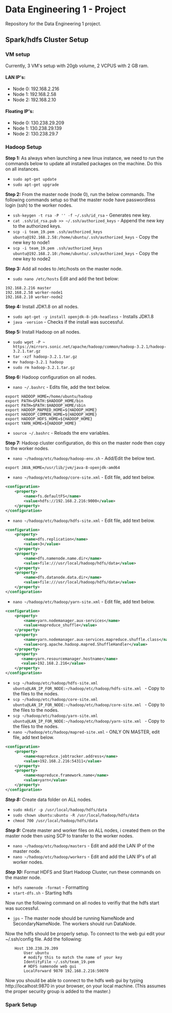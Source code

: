 # Data Engineering 1 - Project
Repository for the Data Engineering 1 project.

## Spark/hdfs Cluster Setup
### VM setup
Currently, 3 VM's setup with 20gb volume, 2 VCPUS with 2 GB ram.

#### LAN IP's:
* Node 0: 192.168.2.216
* Node 1: 192.168.2.58
* Node 2: 192.168.2.10

#### Floating IP's:
* Node 0: 130.238.29.209
* Node 1: 130.238.29.139
* Node 2: 130.238.29.7

### Hadoop Setup
**Step 1:** As always when launching a new linux instance, we need to run the commands below to update all installed packages on the machine. Do this on all instances.
- ```sudo apt-get update```
- ```sudo apt-get upgrade ```

**Step 2:** From the master node (node 0), run the below commands. The following commands setup so that the master node have passwordless login (ssh) to the worker nodes.
- ```ssh-keygen -t rsa -P '' -f ~/.ssh/id_rsa``` - Generates new key.
- ```cat .ssh/id_rsa.pub >> ~/.ssh/authorized_keys``` - Append the new key to the authorized keys.
- ```scp -i team_19.pem .ssh/authorized_keys ubuntu@192.168.2.58:/home/ubuntu/.ssh/authorized_keys``` - Copy the new key to node1
- ```scp -i team_19.pem .ssh/authorized_keys ubuntu@192.168.2.10:/home/ubuntu/.ssh/authorized_keys``` - Copy the new key to node2

**Step 3:** Add all nodes to /etc/hosts on the master node.
- ```sudo nano /etc/hosts``` Edit and add the text below:
```
192.168.2.216 master
192.168.2.58 worker-node1
192.168.2.10 worker-node2
```

**Step 4:** Install JDK1.8 on all nodes.
- ```sudo apt-get -y install openjdk-8-jdk-headless``` - Installs JDK1.8
- ```java -version``` - Checks if the install was successful. 

**Step 5:** Install Hadoop on all nodes.
- ```sudo wget -P ~ https://mirrors.sonic.net/apache/hadoop/common/hadoop-3.2.1/hadoop-3.2.1.tar.gz```
- ```tar -xzf hadoop-3.2.1.tar.gz```
- ```mv hadoop-3.2.1 hadoop```
- ```sudo rm hadoop-3.2.1.tar.gz```

**Step 6:** Hadoop configuration on all nodes.
- ```nano ~/.bashrc``` - Edits file, add the text below.
```
export HADOOP_HOME=/home/ubuntu/hadoop
export PATH=$PATH:$HADOOP_HOME/bin
export PATH=$PATH:$HADOOP_HOME/sbin
export HADOOP_MAPRED_HOME=${HADOOP_HOME}
export HADOOP_COMMON_HOME=${HADOOP_HOME}
export HADOOP_HDFS_HOME=${HADOOP_HOME}
export YARN_HOME=${HADOOP_HOME}
```
- ```source ~/.bashrc``` - Reloads the env variables.

**Step 7:** Hadoop cluster configuration, do this on the master node then copy to the worker nodes.
- ```nano ~/hadoop/etc/hadoop/hadoop-env.sh``` - Add/Edit the below text.

```export JAVA_HOME=/usr/lib/jvm/java-8-openjdk-amd64```

- ```nano ~/hadoop/etc/hadoop/core-site.xml``` - Edit file, add text below.
```xml
<configuration>
	<property>
		<name>fs.defaultFS</name>
		<value>hdfs://192.168.2.216:9000</value>
	</property>
</configuration>
```
- ```nano ~/hadoop/etc/hadoop/hdfs-site.xml``` - Edit file, add text below.
```xml
<configuration>
    <property>
        <name>dfs.replication</name>
        <value>3</value>
    </property>
    <property>
        <name>dfs.namenode.name.dir</name>
        <value>file:///usr/local/hadoop/hdfs/data</value>
    </property>
    <property>
        <name>dfs.datanode.data.dir</name>
        <value>file:///usr/local/hadoop/hdfs/data</value>
    </property>
</configuration>
```
- ```nano ~/hadoop/etc/hadoop/yarn-site.xml``` - Edit file, add text below.
```xml
<configuration>
    <property>
        <name>yarn.nodemanager.aux-services</name>
        <value>mapreduce_shuffle</value>
    </property>
    <property>
        <name>yarn.nodemanager.aux-services.mapreduce.shuffle.class</name>
        <value>org.apache.hadoop.mapred.ShuffleHandler</value>
    </property>
    <property>
       <name>yarn.resourcemanager.hostname</name>
       <value>192.168.2.216</value>
    </property>
</configuration>
```
- ```scp ~/hadoop/etc/hadoop/hdfs-site.xml ubuntu@LAN_IP_FOR_NODE:~/hadoop/etc/hadoop/hdfs-site.xml ``` - Copy to the files to the nodes.
- ```scp ~/hadoop/etc/hadoop/core-site.xml ubuntu@LAN_IP_FOR_NODE:~/hadoop/etc/hadoop/core-site.xml ``` - Copy to the files to the nodes.
- ```scp ~/hadoop/etc/hadoop/yarn-site.xml ubuntu@LAN_IP_FOR_NODE:~/hadoop/etc/hadoop/yarn-site.xml ``` - Copy to the files to the nodes.
- ```nano ~/hadoop/etc/hadoop/mapred-site.xml``` - ONLY ON MASTER, edit file, add text below.
```xml
<configuration>
	<property>
		<name>mapreduce.jobtracker.address</name>
		<value>192.168.2.216:54311</value>
	</property>
	<property>
		<name>mapreduce.framework.name</name>
		<value>yarn</value>
	</property>
</configuration>
```

***Step 8:*** Create data folder on ALL nodes.
- ```sudo mkdir -p /usr/local/hadoop/hdfs/data```
- ```sudo chown ubuntu:ubuntu -R /usr/local/hadoop/hdfs/data```
- ```chmod 700 /usr/local/hadoop/hdfs/data```

***Step 9:*** Create master and worker files on ALL nodes, i created them on the master node then using SCP to transfer to the worker nodes.
- ```nano ~/hadoop/etc/hadoop/masters``` - Edit and add the LAN IP of the master node.
- ```nano ~/hadoop/etc/hadoop/workers``` - Edit and add the LAN IP's of all worker nodes.

***Step 10:*** Format HDFS and Start Hadoop Cluster, run these commands on the master node.
- ```hdfs namenode -format``` - Formatting
- ```start-dfs.sh``` - Starting hdfs

Now run the following command on all nodes to verifiy that the hdfs start was successful.
- ```jps``` - The master node should be running NameNode and SecondaryNameNode. The workers should run DataNode.

Now the hdfs should be properly setup. To connect to the web gui edit your ~/.ssh/config file. Add the following:
```
	Host 130.238.29.209
  		User ubuntu
  		# modify this to match the name of your key
  		IdentityFile ~/.ssh/team_19.pem
  		# HDFS namenode web gui
  		LocalForward 9870 192.168.2.216:50070
```
Now you should be able to connect to the hdfs web gui by typing http://localhost:9870 in your browser, on your local machine. (This assumes the proper security group is added to the master.)
### Spark Setup
